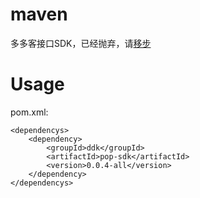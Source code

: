 # maven
多多客接口SDK，已经抛弃，请[移步](https://github.com/guomw/maven/tree/master/com/lemoncenter/sdk/lemoncenter-sdk)
# Usage

pom.xml:

    <dependencys>
		<dependency>
		    <groupId>ddk</groupId>
		    <artifactId>pop-sdk</artifactId>
		    <version>0.0.4-all</version>
		</dependency>
    </dependencys>